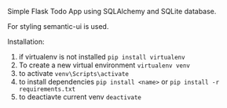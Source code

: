 Simple Flask Todo App using SQLAlchemy and SQLite database.

For styling semantic-ui is used.

Installation:

1. if virtualenv is not installed `pip install virtualenv`
2. To create a new virtual environment `virtualenv venv`
3. to activate `venv\Scripts\activate`
4. to install dependencies `pip install <name>` or `pip install -r requirements.txt`
5. to deactiavte current venv `deactivate`  

